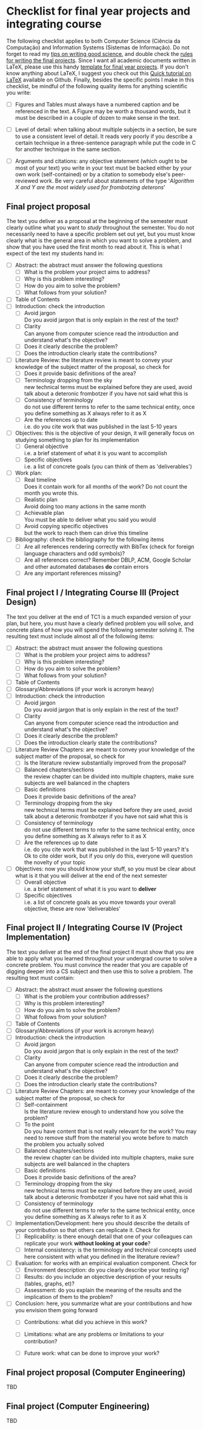 # Checklist for final year projects and integrating course

The following checklist applies to both Computer Science (Ciência da Computação) and Information Systems (Sistemas de Informação). Do not forget to read my [tips on writing good science](http://www.meneguzzi.eu/felipe/writing.shtml), and double check the [rules for writing the final projects](https://moodle.pucrs.br/pluginfile.php/2799621/mod_resource/content/4/Normas%20TCC%20ap181.pdf). 
Since I want all academic documents written in LaTeX, please use this handy [template for final year projects](https://bitbucket.org/mflash/ep-tcc/src/master/). 
If you don't know anything about LaTeX, I suggest you check out this [Quick tutorial on LaTeX](https://github.com/VoLuong/Begin-Latex-in-minutes) available on Github.
Finally, besides the specific points I make in this checklist, be mindful of the following quality items for anything scientific you write:

- [ ] Figures and Tables must always have a numbered caption and be referenced in the text. A Figure may be worth a thousand words, but it must be described in a couple of dozen to make sense in the text. 
- [ ] Level of detail: when talking about multiple subjects in a section, be sure to use a consistent level of detail. It reads very poorly if you describe a certain technique in a three-sentence paragraph while put the code in C for another technique in the same section.
- [ ] Arguments and citations: any objective statement (which ought to be most of your text) you write in your text must be backed either by your own work (self-contained) or by a citation to somebody else's peer-reviewed work. Be very careful about statements of the type '*Algorithm X and Y are the most widely used for frombotzing deterons*'



## Final project proposal

The text you deliver as a proposal at the beginning of the semester must clearly outline what you want to *study* throughout the semester. You do not necessarily need to have a specific problem set out yet, but you must know clearly what is the general area in which you want to solve a problem, and show that you have used the first month to read about it. This is what I expect of the text my students hand in:

- [ ] Abstract: the abstract must answer the following questions
	- [ ] What is the problem your project aims to address?
	- [ ] Why is this problem interesting?
	- [ ] How do you aim to solve the problem?
	- [ ] What follows from your solution?
- [ ] Table of Contents
- [ ] Introduction: check the introduction 
	- [ ] Avoid jargon <br/> Do you avoid jargon that is only explain in the rest of the text?
	- [ ] Clarity <br/> Can anyone from computer science read the introduction and understand what's the objective?
	- [ ] Does it clearly describe the problem?
	- [ ] Does the introduction clearly state the contributions?
- [ ] Literature Review: the literature review is meant to convey your knowledge of the subject matter of the proposal, so check for
	- [ ] Does it provide basic definitions of the area?
	- [ ] Terminology dropping from the sky <br/> new technical terms must be explained before they are used, avoid talk about a deteronic frombotzer if you have not said what this is
	- [ ] Consistency of terminology  <br/> do not use different terms to refer to the same technical entity, once you define something as X always refer to it as X
	- [ ] Are the references up to date <br/> i.e. do you cite work that was published in the last 5-10 years
- [ ] Objectives: this is the objective of your design, it will generally focus on studying something to plan for its implementation
	- [ ] General objective <br/> i.e. a brief statement of what it is you want to accomplish
	- [ ] Specific objectives <br/> i.e. a list of concrete goals (you can think of them as 'deliverables')
- [ ] Work plan: 
	- [ ] Real timeline <br/> Does it contain work for all months of the work? Do not count the month you wrote this.
	- [ ] Realistic plan <br/> Avoid doing too many actions in the same month
	- [ ] Achievable plan <br/> You must be able to deliver what you said you would
	- [ ] Avoid copying specific objectives <br/> but the work to reach them can drive this timeline
- [ ] Bibliography: check the bibliography for the following items
	- [ ] Are all references rendering correctly with BibTex (check for foreign language characters and odd symbols)?
	- [ ] Are all references correct? Remember DBLP, ACM, Google Scholar and other automated databases **do** contain errors
	- [ ] Are any important references missing?
	
## Final project I / Integrating Course III (Project Design)

The text you deliver at the end of TC1 is a much expanded version of your plan, but here, you must have a clearly defined problem you will solve, and concrete plans of how you will spend the following semester solving it. 
The resulting text must include almost all of the following items:

- [ ] Abstract: the abstract must answer the following questions
	- [ ] What is the problem your project aims to address?
	- [ ] Why is this problem interesting?
	- [ ] How do you aim to solve the problem?
	- [ ] What follows from your solution?
- [ ] Table of Contents
- [ ] Glossary/Abbreviations (if your work is acronym heavy)
- [ ] Introduction: check the introduction 
	- [ ] Avoid jargon <br/> Do you avoid jargon that is only explain in the rest of the text?
	- [ ] Clarity <br/> Can anyone from computer science read the introduction and understand what's the objective?
	- [ ] Does it clearly describe the problem?
	- [ ] Does the introduction clearly state the contributions?
- [ ] Literature Review Chapters: are meant to convey your knowledge of the subject matter of the proposal, so check for
	- [ ] Is the literature review substantially improved from the proposal?
	- [ ] Balanced chapters/sections <br/> the review chapter can be divided into multiple chapters, make sure subjects are well balanced in the chapters
	- [ ] Basic definitions <br/> Does it provide basic definitions of the area?
	- [ ] Terminology dropping from the sky <br/> new technical terms must be explained before they are used, avoid talk about a deteronic frombotzer if you have not said what this is
	- [ ] Consistency of terminology  <br/> do not use different terms to refer to the same technical entity, once you define something as X always refer to it as X
	- [ ] Are the references up to date <br/> i.e. do you cite work that was published in the last 5-10 years? It's Ok to cite older work, but if you only do this, everyone will question the novelty of your topic
- [ ] Objectives: now you should know your stuff, so you must be clear about what is it that you will deliver at the end of the next semester
	- [ ] Overall objective <br/> i.e. a brief statement of what it is you want to **deliver**
	- [ ] Specific objectives <br/> i.e. a list of concrete goals as you move towards your overall objective, these are now 'deliverables'

## Final project II / Integrating Course IV (Project Implementation)

The text you deliver at the end of the final project II must show that you are able to apply what you learned throughout your undergrad course to solve a concrete problem. You must convince the reader that you are capable of digging deeper into a CS subject and then use this to solve a problem. The resulting text must contain: 

- [ ] Abstract: the abstract must answer the following questions
	- [ ] What is the problem your contribution addresses?
	- [ ] Why is this problem interesting?
	- [ ] How do you aim to solve the problem?
	- [ ] What follows from your solution?
- [ ] Table of Contents
- [ ] Glossary/Abbreviations (if your work is acronym heavy)
- [ ] Introduction: check the introduction 
	- [ ] Avoid jargon <br/> Do you avoid jargon that is only explain in the rest of the text?
	- [ ] Clarity <br/> Can anyone from computer science read the introduction and understand what's the objective?
	- [ ] Does it clearly describe the problem?
	- [ ] Does the introduction clearly state the contributions?
- [ ] Literature Review Chapters: are meant to convey your knowledge of the subject matter of the proposal, so check for
	- [ ] Self-containment <br/> Is the literature review enough to understand how you solve the problem?
	- [ ] To the point <br/> Do you have content that is not really relevant for the work? You may need to remove stuff from the material you wrote before to match the problem you actually solved
	- [ ] Balanced chapters/sections <br/> the review chapter can be divided into multiple chapters, make sure subjects are well balanced in the chapters
	- [ ] Basic definitions <br/> Does it provide basic definitions of the area?
	- [ ] Terminology dropping from the sky <br/> new technical terms must be explained before they are used, avoid talk about a deteronic frombotzer if you have not said what this is
	- [ ] Consistency of terminology  <br/> do not use different terms to refer to the same technical entity, once you define something as X always refer to it as X
- [ ] Implementation/Development: here you should describe the details of your contribution so that others can replicate it. Check for
	- [ ] Replicability: is there enough detail that one of your colleagues can replicate your work **without looking at your code**?
	- [ ] Internal consistency: is the terminology and technical concepts used here consistent with what you defined in the literature review?
- [ ] Evaluation: for works with an empirical evaluation component. Check for
	- [ ] Environment description: do you clearly describe your testing rig? 
	- [ ] Results: do you include an objective description of your results (tables, graphs, et)?
	- [ ] Assessment: do you explain the meaning of the results and the implication of them to the problem?
- [ ] Conclusion: here, you summarize what are your contributions and how you envision them going forward
	- [ ] Contributions: what did you achieve in this work?
	- [ ] Limitations: what are any problems or limitations to your contribution?
	- [ ] Future work: what can be done to improve your work?
	

## Final project proposal (Computer Engineering)
TBD

## Final project (Computer Engineering)
TBD
